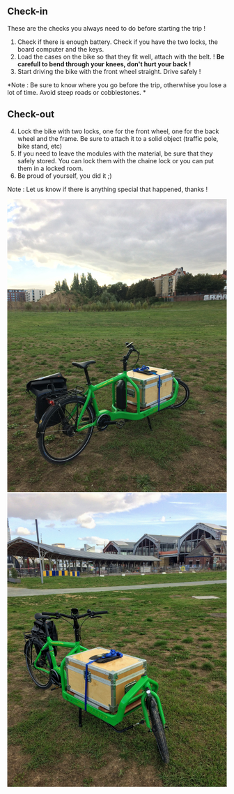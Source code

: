 ## Check-in

These are the checks you always need to do before starting the trip !

1. Check if there is enough battery. Check if you have the two locks, the board computer and the keys.
2. Load the cases on the bike so that they fit well, attach with the belt. ! **Be carefull to bend through your knees, don't hurt your back !**
3. Start driving the bike with the front wheel straight. Drive safely !

*Note : Be sure to know where you go before the trip, otherwhise you lose a lot of time. Avoid steep roads or cobblestones. *

## Check-out

4. Lock the bike with two locks, one for the front wheel, one for the back wheel and the frame. Be sure to attach it to a solid object (traffic pole, bike stand, etc)
5. If you need to leave the modules with the material, be sure that they safely stored. You can lock them with the chaine lock or you can put them in a locked room.
6. Be proud of yourself, you did it ;)

Note : Let us know if there is anything special that happened, thanks ! 

![alt text](https://github.com/openfab-lab/FabMob/blob/master/FAQ/IMG_3097.JPG)
![alt text](https://github.com/openfab-lab/FabMob/blob/master/FAQ/IMG_3099.JPG)

